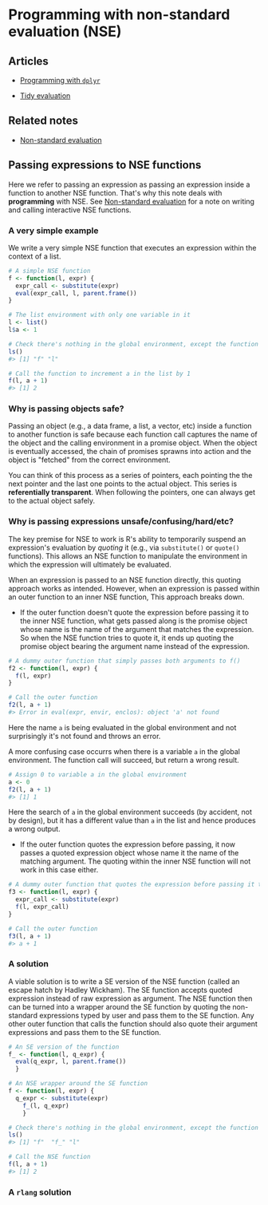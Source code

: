 # Programming with non-standard evaluation (NSE)

## Articles

* [Programming with `dplyr`][1]

* [Tidy evaluation][2]

## Related notes

* [Non-standard evaluation](nse.md)

## Passing expressions to NSE functions

Here we refer to passing an expression as passing an expression inside
a function to another NSE function. That's why this note deals with
**programming** with NSE. See [Non-standard evaluation](nse.md) for a note on
writing and calling interactive NSE functions.

### A very simple example

We write a very simple NSE function that executes an expression within the
context of a list.

``` r
# A simple NSE function
f <- function(l, expr) {
  expr_call <- substitute(expr)
  eval(expr_call, l, parent.frame())
}

# The list environment with only one variable in it
l <- list()
l$a <- 1

# Check there's nothing in the global environment, except the function and the list
ls()
#> [1] "f" "l"

# Call the function to increment a in the list by 1
f(l, a + 1)
#> [1] 2
```

### Why is passing objects safe?

Passing an object (e.g., a data frame, a list, a vector, etc) inside a function
to another function is safe because each function call captures the name of
the object and the calling environment in a promise object. When the object is
eventually accessed, the chain of promises sprawns into action and the object is
"fetched" from the correct environment.

You can think of this process as a series of pointers, each pointing the the
next pointer and the last one points to the actual object. This series is
**referentially transparent**. When following the pointers, one can always get
to the actual object safely.

### Why is passing expressions unsafe/confusing/hard/etc?

The key premise for NSE to work is R's ability to temporarily suspend an
expression's evaluation by *quoting* it (e.g., via `substitute()` or `quote()`
functions). This allows an NSE function to manipulate the environment in which
the expression will ultimately be evaluated.

When an expression is passed to an NSE function directly, this quoting approach
works as intended. However, when an expression is passed within an outer
function to an inner NSE function, This approach breaks down.

* If the outer function doesn't quote the expression before passing it to the
inner NSE function, what gets passed along is the promise object whose name is
the name of the argument that matches the expression. So when the NSE function
tries to quote it, it ends up quoting the promise object bearing the argument
name instead of the expression.

``` r
# A dummy outer function that simply passes both arguments to f()
f2 <- function(l, expr) {
  f(l, expr)
}

# Call the outer function
f2(l, a + 1)
#> Error in eval(expr, envir, enclos): object 'a' not found
```

Here the name `a` is being evaluated in the global environment and not
surprisingly it's not found and throws an error.

A more confusing case occurrs when there is a variable `a` in the global
environment. The function call will succeed, but return a wrong result.

``` r
# Assign 0 to variable a in the global environment
a <- 0
f2(l, a + 1)
#> [1] 1
```

Here the search of `a` in the global environment succeeds (by accident, not by
design), but it has a different value than `a` in the list and hence produces a
wrong output.

* If the outer function quotes the expression before passing, it now passes a
quoted expression object whose name it the name of the matching argument. The
quoting within the inner NSE function will not work in this case either.

``` r
# A dummy outer function that quotes the expression before passing it to f()
f3 <- function(l, expr) {
  expr_call <- substitute(expr)
  f(l, expr_call)
}

# Call the outer function
f3(l, a + 1)
#> a + 1
```

### A solution

A viable solution is to write a SE version of the NSE function (called an escape
hatch by Hadley Wickham). The SE function accepts quoted expression instead of
raw expression as argument. The NSE function then can be turned into a wrapper
around the SE function by quoting the non-standard expressions typed by user and
pass them to the SE function. Any other outer function that calls the function
should also quote their argument expressions and pass them to the SE function.

``` r
# An SE version of the function
f_ <- function(l, q_expr) {
  eval(q_expr, l, parent.frame())
  }

# An NSE wrapper around the SE function
f <- function(l, expr) {
  q_expr <- substitute(expr)
    f_(l, q_expr)
    }

# Check there's nothing in the global environment, except the function and the list
ls()
#> [1] "f"  "f_" "l"

# Call the NSE function
f(l, a + 1)
#> [1] 2
```

### A `rlang` solution




[1]: http://dplyr.tidyverse.org/articles/programming.html
[2]: http://rlang.tidyverse.org/articles/tidy-evaluation.html

